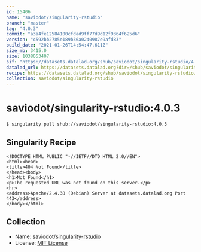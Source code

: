 ```yaml
---
id: 15406
name: "saviodot/singularity-rstudio"
branch: "master"
tag: "4.0.3"
commit: "a3a4fe12584100cfdad9ff77d9d12f9364f625d6"
version: "c592bb2785e189b36a0240987e9afd83"
build_date: "2021-01-26T14:54:47.611Z"
size_mb: 3415.0
size: 1038053407
sif: "https://datasets.datalad.org/shub/saviodot/singularity-rstudio/4.0.3/2021-01-26-a3a4fe12-c592bb27/c592bb2785e189b36a0240987e9afd83.sif"
datalad_url: https://datasets.datalad.org?dir=/shub/saviodot/singularity-rstudio/4.0.3/2021-01-26-a3a4fe12-c592bb27/
recipe: https://datasets.datalad.org/shub/saviodot/singularity-rstudio/4.0.3/2021-01-26-a3a4fe12-c592bb27/Singularity
collection: saviodot/singularity-rstudio
---
```


# saviodot/singularity-rstudio:4.0.3

```bash
$ singularity pull shub://saviodot/singularity-rstudio:4.0.3
```

## Singularity Recipe

```singularity
<!DOCTYPE HTML PUBLIC "-//IETF//DTD HTML 2.0//EN">
<html><head>
<title>404 Not Found</title>
</head><body>
<h1>Not Found</h1>
<p>The requested URL was not found on this server.</p>
<hr>
<address>Apache/2.4.38 (Debian) Server at datasets.datalad.org Port 443</address>
</body></html>
```

## Collection

 - Name: [saviodot/singularity-rstudio](https://github.com/saviodot/singularity-rstudio)
 - License: [MIT License](https://api.github.com/licenses/mit)

